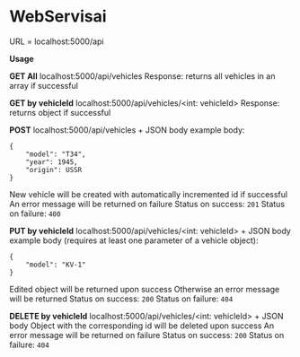 # WebServisai
 
URL = localhost:5000/api<br />

**Usage**<br />

**GET All**
localhost:5000/api/vehicles
Response: returns all vehicles in an array if successful

**GET by vehicleId**
localhost:5000/api/vehicles/<int: vehicleId>
Response: returns object if successful

**POST**
localhost:5000/api/vehicles + JSON body
example body:
```
{
    "model": "T34",
    "year": 1945,
    "origin": USSR
}
```
New vehicle will be created with automatically incremented id if successful
An error message will be returned on failure
Status on success: ```201```
Status on failure: ```400```

**PUT by vehicleId**
localhost:5000/api/vehicles/<int: vehicleId> + JSON body
example body (requires at least one parameter of a vehicle object):
```
{
    "model": "KV-1"
}
```
Edited object will be returned upon success
Otherwise an error message will be returned
Status on success: ```200```
Status on failure: ```404```

**DELETE by vehicleId**
localhost:5000/api/vehicles/<int: vehicleId> + JSON body
Object with the corresponding id will be deleted upon success
An error message will be returned on failure
Status on success: ```200```
Status on failure: ```404```
